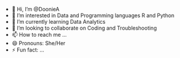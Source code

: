 - 👋 Hi, I’m @DoonieA
- 👀 I’m interested in Data and Programming languages R and Python
- 🌱 I’m currently learning Data Analytics
- 💞️ I’m looking to collaborate on Coding and Troubleshooting
- 📫 How to reach me ...
- 😄 Pronouns: She/Her
- ⚡ Fun fact: ...

<!---
DoonieA/DoonieA is a ✨ special ✨ repository because its `README.md` (this file) appears on your GitHub profile.
You can click the Preview link to take a look at your changes.
--->
